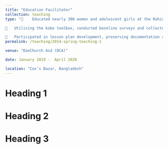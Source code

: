 ```yaml
---
title: "Education Facilitator"
collection: teaching
type: "	Educated nearly 300 women and adolescent girls at the Rohingya camp by facilitating and monitoring literacy and numeracy sessions at the Rohingya camp and participated in pilot projects by taking early childhood development (ECD) sessions at the Rohingya camp.

	Utilising the kobo toolbox, conducted baseline surveys and collected the beginning and ending cycle data of over 150 participants who attended sessions.

	Participated in lesson plan development, preserving documentation and reports submission."
permalink: /teaching/2014-spring-teaching-1

venue: "DanChurch Aid (DCA)"

date: January 2019 -  April 2020

location: "Cox’s Bazar, Bangladesh"
---
```



Heading 1
======

Heading 2
======

Heading 3
======
